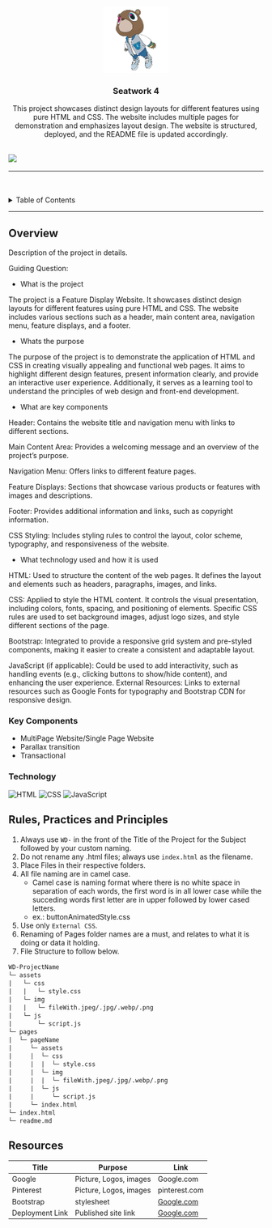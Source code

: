 <a name="readme-top">

<br/>

<br />
<div align="center">
  <a href="https://github.com/KaynUZI/">
  <!-- TODO: If you want to add logo or banner you can add it here -->
    <img src="./assets/img/Front page logo.png" alt="Logo" width="130" height="130">
  </a>
<!-- TODO: Change Title to the name of the title of your Project -->
  <h3 align="center">Seatwork 4</h3>
</div>
<!-- TODO: Make a short description -->
<div align="center">
This project showcases distinct design layouts for different features using pure HTML and CSS. The website includes multiple pages for demonstration and emphasizes layout design. The website is structured, deployed, and the README file is updated accordingly.
</div>

<br />

<!-- TODO: Change the zyx-0314 into your github username  -->
<!-- TODO: Change the WD-Template-Project into the same name of your folder -->
![](https://visit-counter.vercel.app/counter.png?page=KaynUZI/WD-Seatwork-4)

---

<br />
<br />

<!-- TODO: If you want to add more layers for your readme -->
<details>
  <summary>Table of Contents</summary>
  <ol>
    <li>
      <a href="#overview">Overview</a>
      <ol>
        <li>
          <a href="#key-components">Key Components</a>
        </li>
        <li>
          <a href="#technology">Technology</a>
        </li>
      </ol>
    </li>
    <li>
      <a href="#rule,-practices-and-principles">Rules, Practices and Principles</a>
    </li>
    <li>
      <a href="#resources">Resources</a>
    </li>
  </ol>
</details>

---

## Overview

<!-- TODO: To be changed -->
<!-- The following are just sample -->
Description of the project in details.

Guiding Question:
- What is the project
  
The project is a Feature Display Website. It showcases distinct design layouts for different features using pure HTML and CSS. The website includes various sections such as a header, main content area, navigation menu, feature displays, and a footer.

- Whats the purpose
  
The purpose of the project is to demonstrate the application of HTML and CSS in creating visually appealing and functional web pages. It aims to highlight different design features, present information clearly, and provide an interactive user experience. Additionally, it serves as a learning tool to understand the principles of web design and front-end development.

- What are key components
  
Header: Contains the website title and navigation menu with links to different sections.

Main Content Area: Provides a welcoming message and an overview of the project’s purpose.

Navigation Menu: Offers links to different feature pages.

Feature Displays: Sections that showcase various products or features with images and descriptions.

Footer: Provides additional information and links, such as copyright information.

CSS Styling: Includes styling rules to control the layout, color scheme, typography, and responsiveness of the website.

- What technology used and how it is used
  
HTML: Used to structure the content of the web pages. It defines the layout and elements such as headers, paragraphs, images, and links.

CSS: Applied to style the HTML content. It controls the visual presentation, including colors, fonts, spacing, and positioning of elements. Specific CSS rules are used to set background images, adjust logo sizes, and style different sections of the page.

Bootstrap: Integrated to provide a responsive grid system and pre-styled components, making it easier to create a consistent and adaptable layout.

JavaScript (if applicable): Could be used to add interactivity, such as handling events (e.g., clicking buttons to show/hide content), and enhancing the user experience.
External Resources: Links to external resources such as Google Fonts for typography and Bootstrap CDN for responsive design.

### Key Components
<!-- TODO: List of Key Components -->
<!-- The following are just sample -->
- MultiPage Website/Single Page Website
- Parallax transition
- Transactional

### Technology
<!-- TODO: List of Technology Used -->
![HTML](https://img.shields.io/badge/HTML-E34F26?style=for-the-badge&logo=html5&logoColor=white)
![CSS](https://img.shields.io/badge/CSS-1572B6?style=for-the-badge&logo=css3&logoColor=white)
![JavaScript](https://img.shields.io/badge/JavaScript-F7DF1E?style=for-the-badge&logo=javascript&logoColor=white)

## Rules, Practices and Principles
1. Always use `WD-` in the front of the Title of the Project for the Subject followed by your custom naming.
2. Do not rename any .html files; always use `index.html` as the filename.
3. Place Files in their respective folders.
4. All file naming are in camel case.
   - Camel case is naming format where there is no white space in separation of each words, the first word is in all lower case while the succeding words first letter are in upper followed by lower cased letters.
   - ex.: buttonAnimatedStyle.css
5. Use only `External CSS`.
6. Renaming of Pages folder names are a must, and relates to what it is doing or data it holding.
7. File Structure to follow below.

```
WD-ProjectName
└─ assets
|   └─ css
|   |   └─ style.css
|   └─ img
|   |   └─ fileWith.jpeg/.jpg/.webp/.png
|   └─ js
|       └─ script.js
└─ pages
|  └─ pageName
|     └─ assets
|     |  └─ css
|     |  |  └─ style.css
|     |  └─ img
|     |  |  └─ fileWith.jpeg/.jpg/.webp/.png
|     |  └─ js
|     |     └─ script.js
|     └─ index.html
└─ index.html
└─ readme.md
```

## Resources

<!-- TODO: Add References -->
| Title | Purpose | Link |
|-|-|-|
| Google | Picture, Logos, images | Google.com |
| Pinterest | Picture, Logos, images | pinterest.com |
| Bootstrap | stylesheet | [Google.com](https://getbootstrap.com) |
| Deployment Link | Published site link | [Google.com](https://kaynuzi.github.io/WD-Seatwork-4/index.html) |
